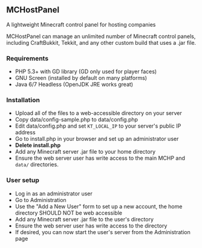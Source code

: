 ## MCHostPanel
A lightweight Minecraft control panel for hosting companies

MCHostPanel can manage an unlimited number of Minecraft control panels, including CraftBukkit, Tekkit, and any other custom build that uses a .jar file.

### Requirements

- PHP 5.3+ with GD library (GD only used for player faces)
- GNU Screen (installed by default on many platforms)
- Java 6/7 Headless (OpenJDK JRE works great)

### Installation

- Upload all of the files to a web-accessible directory on your server
- Copy data/config-sample.php to data/config.php
- Edit data/config.php and set `KT_LOCAL_IP` to your server's public IP address
- Go to install.php in your browser and set up an administrator user
- **Delete install.php**
- Add any Minecraft server .jar file to your home directory
- Ensure the web server user has write access to the main MCHP and `data/` directories.

### User setup

- Log in as an administrator user
- Go to Administration
- Use the "Add a New User" form to set up a new account, the home directory SHOULD NOT be web accessible
- Add any Minecraft server .jar file to the user's directory
- Ensure the web server user has write access to the directory
- If desired, you can now start the user's server from the Administration page
